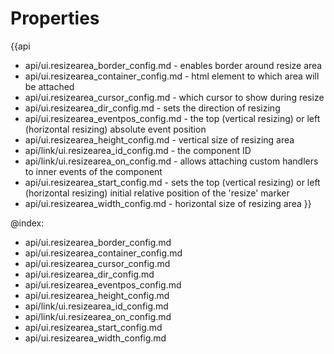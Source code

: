 Properties
==========

{{api
- api/ui.resizearea_border_config.md - enables border around resize area
- api/ui.resizearea_container_config.md - html element to which area will be attached
- api/ui.resizearea_cursor_config.md - which cursor to show during resize
- api/ui.resizearea_dir_config.md - sets the direction of resizing
- api/ui.resizearea_eventpos_config.md - the top (vertical resizing) or left (horizontal resizing) absolute event position
- api/ui.resizearea_height_config.md - vertical size of resizing area
- api/link/ui.resizearea_id_config.md - the component ID
- api/link/ui.resizearea_on_config.md - allows attaching custom handlers to inner events of the component
- api/ui.resizearea_start_config.md - sets the top (vertical resizing) or left (horizontal resizing) initial relative position of the 'resize' marker
- api/ui.resizearea_width_config.md - horizontal size of resizing area
}}

@index:
- api/ui.resizearea_border_config.md
- api/ui.resizearea_container_config.md
- api/ui.resizearea_cursor_config.md
- api/ui.resizearea_dir_config.md
- api/ui.resizearea_eventpos_config.md
- api/ui.resizearea_height_config.md
- api/link/ui.resizearea_id_config.md
- api/link/ui.resizearea_on_config.md
- api/ui.resizearea_start_config.md
- api/ui.resizearea_width_config.md


